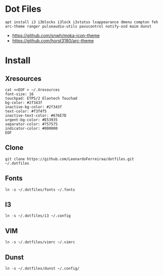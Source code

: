 # Dot Files

```
apt install i3 i3blocks i3lock i3status lxappearance dmenu compton feh arc-theme ranger pulseaudio-utils pavucontrol notify-osd maim dunst
```

- https://github.com/snwh/moka-icon-theme
- https://github.com/horst3180/arc-theme

# Install

## Xresources

```
cat <<EOF > ~/.Xresources
font-size: 16
touchpad: ETPS/2 Elantech Touchad
bg-color: #2f343f
inactive-bg-color: #2f343f
text-color: #f3f4f5
inactive-text-color: #676E7D
urgent-bg-color: #E53935
separator-color: #757575
indicator-color: #000000
EOF
```

## Clone

```
git clone https://github.com/LeonardoFerreiraa/dotfiles.git ~/.dotfiles
```

## Fonts

```
ln -s ~/.dotfiles/fonts ~/.fonts
```

## I3

```
ln -s ~/.dotfiles/i3 ~/.config
```

## VIM

```
ln -s ~/.dotfiles/vimrc ~/.vimrc
```

## Dunst

```
ln -s ~/.dotfiles/dunst ~/.config/
```